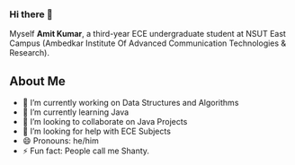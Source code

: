 ### Hi there 👋

Myself **Amit Kumar**, a third-year ECE undergraduate student at NSUT East Campus (Ambedkar Institute Of Advanced Communication Technologies & Research).

## About Me

- 🔭 I’m currently working on Data Structures and Algorithms
- 🌱 I’m currently learning Java
- 👯 I’m looking to collaborate on Java Projects
- 🤔 I’m looking for help with ECE Subjects
- 😄 Pronouns: he/him
- ⚡ Fun fact: People call me Shanty.
